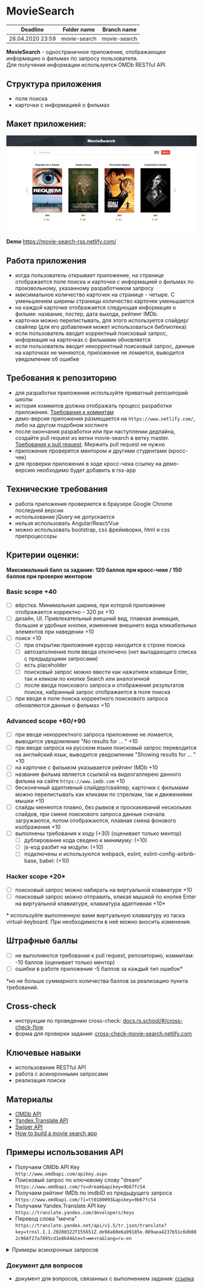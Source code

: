 # MovieSearch

| Deadline         | Folder name | Branch name |
| ---------------- | ----------- | ----------- |
| 26.04.2020 23:59 | movie-search    | movie-search    |


**MovieSearch** - одностраничное приложение, отображающее информацию о фильмах по запросу пользователя.  
Для получения информации используется OMDb RESTful API.

## Структура приложения 
- поле поиска
- карточки с информацией о фильмах

## Макет приложения:

![screenshot](images/movie-search.png)

**Demo** https://movie-search-rss.netlify.com/

## Работа приложения

- когда пользователь открывает приложение, на странице отображается поле поиска и карточки с информацией о фильмах по произвольному, указанному разработчиком запросу
- максимальное количество карточек на странице - четыре. С уменьшением ширины страницы количество карточек уменьшается
- на каждой карточке отображается следующая информация о фильме: название, постер, дата выхода, рейтинг IMDb. 
- карточки можно перелистывать, для этого используется слайдер/свайпер (для его добавления может использоваться библиотека)
- если пользователь вводит корректный поисковый запрос, информация на карточках с фильмами обновляется
- если пользователь вводит некорректный поисковый запрос, данные на карточках не меняются, приложение не ломается, выводится уведомление об ошибке

## Требования к репозиторию

- для разработки приложения используйте приватный репозиторий школы
- история коммитов должна отображать процесс разработки приложения. [Требования к коммитам](https://docs.rs.school/#/git-convention)
- демо-версия приложения размещается на `https://www.netlify.com/`, либо на другом подобном хостинге
- после окончания разработки или при наступлении дедлайна, создайте pull request из ветки movie-search в ветку master. [Требования к pull request](https://docs.rs.school/#/stage2?id=Описание-pull-request-должно-содержать-следующую-информацию). Мержить pull request не нужно
- приложение проверятся ментором и другими студентами (кросс-чек)
- для проверки приложения в ходе кросс-чека ссылку на демо-версию  необходимо будет добавить в rss-app

## Технические требования
- работа приложения проверяется в браузере Google Chrome последней версии
- использование jQuery не допускается
- нельзя использовать Angular/React/Vue 
- можно использовать bootstrap, css фреймворки, html и css препроцессоры

## Критерии оценки:
**Максимальный балл за задание: 120 баллов при кросс-чеке / 150 баллов при проверке ментором**   

### Basic scope +40  
- [ ] вёрстка. Минимальная ширина, при которой приложение отображается корректно – 320 рх +10
- [ ] дизайн, UI. Привлекательный внешний вид, плавная анимация, большие и удобные кнопки, изменение внешнего вида кликабельных элементов при наведении +10
- [ ] поиск +10
  - [ ] при открытии приложения курсор находится в строке поиска
  - [ ] автозаполнение поля ввода отключено (нет выпадающего списка с предыдущими запросами)
  - [ ] есть placeholder 
  - [ ] поисковый запрос можно ввести как нажатием клавиши Enter, так и кликом по кнопке Search или аналогичной
  - [ ] после ввода поискового запроса и отображения результатов поиска, набранный запрос отображается в поле поиска 
- [ ] при вводе в поле поиска корректного поискового запроса обновляются данные о фильмах +10

### Advanced scope +60/+90
- [ ] при вводе некорректного запроса приложение не ломается, выводится уведомление "No results for … " +10
- [ ] при вводе запроса на русском языке поисковый запрос переводится на английский язык, выводится уведомление "Showing results for … " +10
- [ ] на карточке с фильмом указывается рейтинг IMDb +10
- [ ] название фильма является ссылкой на видеогаллерею данного фильма на сайте `https://www.imdb.com` +10
- [ ] бесконечный адаптивный слайдер/свайпер, карточки с фильмами можно перелистывать как кликами по стрелкам, так и движениями мышки +10
- [ ] слайды меняются плавно, без рывков и проскакиваний нескольких слайдов, при смене поискового запроса данные сначала загружаются, потом отображаются, плавная смена фонового изображения +10
- [ ] выполнены требования к коду (+30) (оценивает только ментор)
  - [ ] дублирование кода сведено к минимуму: (+10)
  - [ ] js-код разбит на модули: (+10)
  - [ ] подключены и используются webpack, eslint, eslint-config-airbnb-base, babel: (+10)

### Hacker scope +20*
- [ ] поисковый запрос можно набирать на виртуальной клавиатуре +10
- [ ] поисковый запрос можно отправить, кликая мышкой по кнопке Enter на виртуальной клавиатуре, клавиатура адаптивная +10*

\* используйте выполненную вами виртуальную клавиатуру из таска virtual-keyboard. При необходимости в неё можно вносить изменения. 


## Штрафные баллы
- [ ] не выполняются требования к pull request, репозиторию, коммитам: -10 баллов (оценивает только ментор)
- [ ] ошибки в работе приложения -5 баллов за каждый тип ошибок*

\*но не больше суммарного количества баллов за реализацию пункта требований. 

## Cross-check
- инструкция по проведению cross-check: [docs.rs.school/#/cross-check-flow](https://docs.rs.school/#/cross-check-flow)
- форма для проверки задания: [cross-check-movie-search.netlify.com](https://cross-check-movie-search.netlify.com)

## Ключевые навыки

- использование RESTful API
- работа с асинхронными запросами
- реализация поиска

## Материалы
- [OMDb API](http://www.omdbapi.com/)
- [Yandex.Translate API](https://tech.yandex.com/translate/)
- [Swiper API](https://swiperjs.com/api/)
- [How to build a movie search app](https://www.freecodecamp.org/news/how-to-build-a-movie-search-app-using-react-hooks-24eb72ddfaf7/)

## Примеры использования API
- Получаем OMDb API Key    
`http://www.omdbapi.com/apikey.aspx`
- Поисковый запрос по ключевому слову "dream"  
`https://www.omdbapi.com/?s=dream&apikey=9b67fc54`
- Получаем рейтинг IMDb по imdbID из предыдущего запроса  
`https://www.omdbapi.com/?i=tt0180093&apikey=9b67fc54`
- Получаем Yandex.Translate API key  
`https://translate.yandex.com/developers/keys`
- Перевод слова "мечта"  
`https://translate.yandex.net/api/v1.5/tr.json/translate?key=trnsl.1.1.20200322T155651Z.de98a60e6a99185e.089aea4237b51c6db082c966f27a7895cd1e8b44&text=мечта&lang=ru-en`

<details> 
  <summary>Примеры асинхронных запросов</summary>

  <p></p>

  JS-код для получения названия фильма (название выводится в консоль)

  - при помощи fetch

 ``` javascript 
  function getMovieTitle() {
  const url = 'https://www.omdbapi.com/?s=dream&apikey=9b67fc54';
  fetch(url)
    .then(res => res.json())
    .then(data => {
      console.log(data.Search[0].Title)
    });
  }
``` 
  - при помощи async/await

 ``` javascript 
  async function getMovieTitle() {
    const url = 'https://www.omdbapi.com/?s=dream&apikey=9b67fc54';
    const res = await fetch(url);
    const data = await res.json();
    console.log(data.Search[0].Title);
  }
``` 

</details> 

### Документ для вопросов
- документ для вопросов, связанных с выполнением задания: [ссылка](https://docs.google.com/spreadsheets/d/1QQ4dz0sTOB-DePFiIXL8ZXoUWsZvWW3uvwnkqpUigk4/edit#gid=0)
